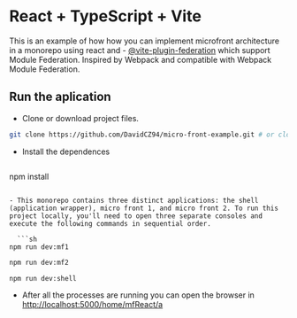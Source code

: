 # React + TypeScript + Vite

This is an example of how how you can implement microfront architecture in a monorepo
using react and - [@vite-plugin-federation]([https://github.com/vitejs/vite-plugin-react/blob/main/packages/plugin-react/README.md](https://www.npmjs.com/package/@originjs/vite-plugin-federation))
which support Module Federation. Inspired by Webpack and compatible with Webpack Module Federation.

## Run the aplication

- Clone or download project files.

```sh
git clone https://github.com/DavidCZ94/micro-front-example.git # or clone your own fork
```

- Install the dependences

  ```sh
npm install
```

- This monorepo contains three distinct applications: the shell (application wrapper), micro front 1, and micro front 2. To run this project locally, you'll need to open three separate consoles and execute the following commands in sequential order.

  ```sh
npm run dev:mf1
```

  ```sh
npm run dev:mf2
```

  ```sh
npm run dev:shell
```

- After all the processes are running you can open the browser in <http://localhost:5000/home/mfReact/a>
